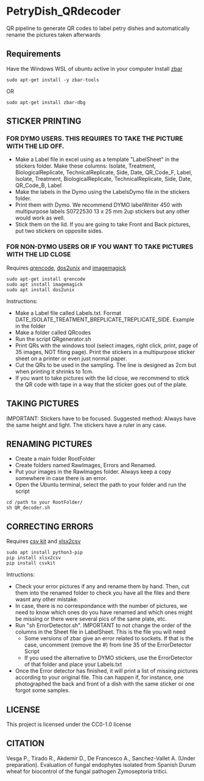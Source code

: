 # PetryDish_QRdecoder
QR pipeline to generate QR codes to label petry dishes and automatically rename the pictures taken afterwards

## Requirements
Have the Windows WSL of ubuntu active in your computer
Install [zbar](https://manpages.ubuntu.com/manpages/xenial/man1/zbarimg.1.html)
```
sudo apt-get install -y zbar-tools
```
OR
```
sudo apt-get install zbar-dbg
```

## STICKER PRINTING
### FOR DYMO USERS. THIS REQUIRES TO TAKE THE PICTURE WITH THE LID OFF.
* Make a Label file in excel using as a template "LabelSheet" in the stickers folder. Make these columns: Isolate, Treatment, BiologicalReplicate, TechnicalReplicate, Side, Date, QR_Code_F, Label, Isolate, Treatment, BiologicalReplicate, TechnicalReplicate,	Side, Date, QR_Code_B, Label
* Make the labels in the Dymo using the LabelsDymo file in the stickers folder.
* Print them with Dymo. We recommend  DYMO labelWriter 450 with multipurpose labels S0722530 13 x 25 mm 2up stickers but any other would work as well. 
* Stick them on the lid. If you are going to take Front and Back pictures, put two stickers on opposite sides. 

### FOR NON-DYMO USERS OR IF YOU WANT TO TAKE PICTURES WITH THE LID CLOSE
Requires [qrencode](https://unix.stackexchange.com/questions/654784/how-can-i-generate-qr-codes-with-subtitles), [dos2unix](https://manpages.ubuntu.com/manpages/trusty/es/man1/dos2unix.1.html) and [imagemagick](https://imagemagick.org/script/convert.php)
```
sudo apt-get install qrencode
sudo apt install imagemagick
sudo apt install dos2unix
```
Instructions:
* Make a Label file called Labels.txt. Format DATE_ISOLATE_TREATMENT_BREPLICATE_TREPLICATE_SIDE. Example in the folder
* Make a folder called QRcodes
* Run the script QRgenerator.sh
* Print QRs with the windows tool (select images, right click, print, page of 35 images,  NOT fiting page). Print the stickers in a multipurpose sticker sheet on a printer or even just normal paper.
* Cut the QRs to be used in the sampling. The line is designed as 2cm but when printing it shrinks to 1cm.
* If you want to take pictures with the lid close, we recommend to stick the QR code with tape in a way that the sticker goes out of the plate.

## TAKING PICTURES
IMPORTANT: Stickers have to be focused. Suggested method: Always have the same height and light. The stickers have a ruler in any case.
	
## RENAMING PICTURES 
* Create a main folder RootFolder
* Create folders named RawImages, Errors and Renamed. 
* Put your images in the RawImages folder. Always keep a copy somewhere in case there is an error. 
* Open the Ubuntu terminal, select the path to your folder and run the script

```
cd /path to your RootFolder/ 
sh QR_decoder.sh
```

## CORRECTING ERRORS
Requires [csv kit](https://csvkit.readthedocs.io/en/latest/) and [xlsx2csv](https://github.com/dilshod/xlsx2csv)
```
sudo apt install python3-pip
pip install xlsx2csv 
pip install csvkit
```
Intructions:
* Check your error pictures if any and rename them by hand. Then, cut them into the renamed folder to check you have all the files and there wasnt any other mistake. 
* In case, there is no correspondance with the number of pictures, we need to know which ones do you have renamed and which ones might be missing or there were several pics of the same plate, etc. 
* Run "sh ErrorDetector.sh". IMPORTANT to not change the order of the columns in the Sheet file in LabelSheet. This is the file you will need 
	* Some versions of zbar give an error related to sockets. If that is the case, uncomment (remove the #) from line 35 of the ErrorDetector Script
	* If you used the alternative to DYMO stickers, use the ErrorDetector of that folder and place your Labels.txt 
* Once the Error detector has finished, it will print a list of missing pictures according to your original file. This can happen if, for instance, one photographed the back and front of a dish with the same sticker or one forgot some samples. 

## LICENSE

This project is licensed under the CC0-1.0 license

## CITATION
Vesga P., Tirado R., Akdemir D., De Francesco A., Sanchez-Vallet A. (Under preparation). Evaluation of fungal endophytes isolated from Spanish Durum wheat for biocontrol of the fungal pathogen Zymoseptoria tritici.
